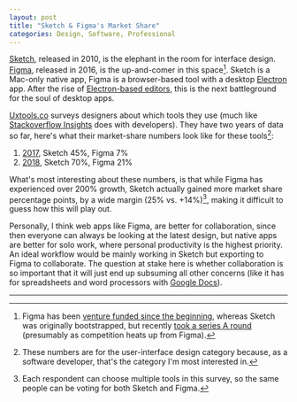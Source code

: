 ```yaml
---
layout: post
title: "Sketch & Figma's Market Share"
categories: Design, Software, Professional
---
```


[Sketch](https://www.sketch.com/), released in 2010, is the elephant in the room for interface design. [Figma](https://www.figma.com/), released in 2016, is the up-and-comer in this space[^venture]. Sketch is a Mac-only native app, Figma is a browser-based tool with a desktop [Electron](https://electronjs.org) app. After the rise of [Electron-based editors](/2019/04/01/professional-work-on-the-ipad-in-context/), this is the next battleground for the soul of desktop apps.

[Uxtools.co](http://uxtools.co/) surveys designers about which tools they use (much like [Stackoverflow Insights](https://insights.stackoverflow.com) does with developers). They have two years of data so far, here's what their market-share numbers look like for these tools[^interface]:

1. [2017](https://uxtools.co/survey-2017#interface), Sketch 45%, Figma 7%
2. [2018](https://uxtools.co/survey-2018#ui-design), Sketch 70%, Figma 21%

What's most interesting about these numbers, is that while Figma has experienced over 200% growth, Sketch actually gained more market share percentage points, by a wide margin (25% vs. +14%)[^multiple], making it difficult to guess how this will play out.

Personally, I think web apps like Figma, are better for collaboration, since then everyone can always be looking at the latest design, but native apps are better for solo work, where personal productivity is the highest priority. An ideal workflow would be mainly working in Sketch but exporting to Figma to collaborate. The question at stake here is whether collaboration is so important that it will just end up subsuming all other concerns (like it has for spreadsheets and word processors with [Google Docs](https://docs.google.com)).

* * *

[^venture]: Figma has been [venture funded since the beginning](https://techcrunch.com/2013/06/26/21-years-4-million-dollars/), whereas Sketch was originally bootstrapped, but recently [took a series A round](https://blog.sketchapp.com) (presumably as competition heats up from Figma).
[^interface]: These numbers are for the user-interface design category because, as a software developer, that's the category I'm most interested in.
[^multiple]: Each respondent can choose multiple tools in this survey, so the same people can be voting for both Sketch and Figma.

